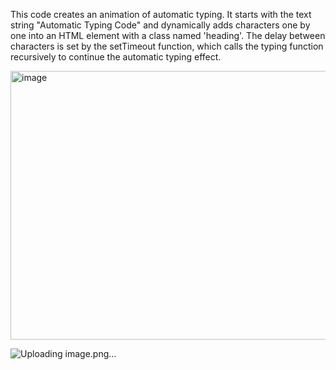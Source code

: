 This code creates an animation of automatic typing. It starts with the text string "Automatic Typing Code" and dynamically adds characters one by one into an HTML element with a class named 'heading'. The delay between characters is set by the setTimeout function, which calls the typing function recursively to continue the automatic typing effect.


<img width="1196" height="430" alt="image" src="https://github.com/user-attachments/assets/4612e2f8-5db3-4266-9c2f-9a2735d16cb6" />

![Uploading image.png…]()

